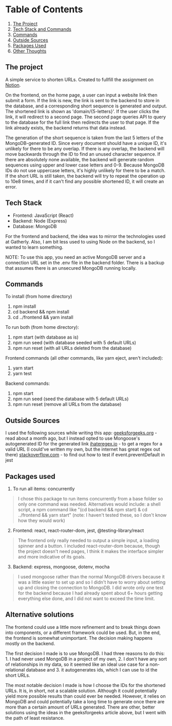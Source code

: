 # Table of Contents
1. [The Project](#the-project)
2. [Tech Stack and Commands](#tech-stack)
3. [Commands](#commands)
3. [Outside Sources](#outside-sources)
4. [Packages Used](#packages-used)
5. [Other Thoughts](#other-thoughts)

## The project

A simple service to shorten URLs. Created to fullfill the assignment on [Notion](https://www.notion.so/Gatherly-Take-Home-Assessment-URL-Shortener-66dc43827c094633928741138fd8f672).

On the frontend, on the home page, a user can input a website link then submit a form. If the link is new, the link is sent to the backend to store in the database, and a corresponding short sequence is generated and output. The shortened link is shown as 'domain/{5-letters}'. If the user clicks the link, it will redirect to a second page. The second page queries API to query to the database for the full link then redirects the user to that page. If the link already exists, the backend returns that data instead.

The generation of the short sequence is taken from the last 5 letters of the MongoDB-generated ID. Since every document should have a unique ID, it's unlikely for there to be any overlap. If there is any overlap, the backend will move backwards through the ID to find an unused character sequence. If there are absolutely none available, the backend will generate random sequences using upper and lower case letters and 0-9. Because MongoDB IDs do not use uppercase letters, it's highly unlikely for there to be a match. If the short URL is still taken, the backend will try to repeat the operation up to 10e8 times, and if it can't find any possible shortened ID, it will create an error.

## Tech Stack
* Frontend: JavaScript (React)
* Backend: Node (Express)
* Database: MongoDB

For the frontend and backend, the idea was to mirror the technologies used at Gatherly. Also, I am bit less used to using Node on the backend, so I wanted to learn something.

NOTE: To use this app, you need an active MongoDB server and a connection URL set in the .env file in the backend folder. There is a backup that assumes there is an unsecured MongoDB running locally.

## Commands
To install (from home directory)
1. npm install
2. cd backend && npm install
3. cd ../frontend && yarn install

To run both (from home directory):
1. npm start (with database as is)
2. npm run seed (with database seeded with 5 default URLs)
3. npm run reset (with all URLs deleted from the database)

Frontend commands (all other commands, like yarn eject, aren't included):
1. yarn start
2. yarn test

Backend commands:
1. npm start
3. npm run seed (seed the database with 5 default URLs)
4. npm run reset (remove all URLs from the database)

## Outside Sources

I used the following sources while writing this app:
[geeksforgeeks.org](https://www.geeksforgeeks.org/how-to-design-a-tiny-url-or-url-shortener/) - read about a month ago, but I instead opted to use Mongoose's autogenerated ID for the generated link
[ihateregex.io](https://ihateregex.io/expr/url/) - to get a regex for a valid URL (I could've written my own, but the internet has great regex out there)
[stackoverflow.com](https://stackoverflow.com/questions/60455119/react-jest-test-preventdefault-action) - to find out how to test if event.preventDefault in jest

## Packages used

1. To run all items: concurrently
> I chose this package to run items concurrently from a base folder so only one command was needed. Alternatives would include: a shell script, a npm command like "(cd backend && npm start) & cd ../frontend && yarn start" (note: I haven't tested these, so I don't know how they would work)
2. Frontend: react, react-router-dom, jest, @testing-library/react
> The frontend only really needed to output a simple input, a loading spinner and a button. I included react-router-dom because, though the project doesn't need pages, I think it makes the interface simpler and more indicative of its goals.
3. Backend: express, mongoose, dotenv, mocha
> I used mongoose rather than the normal MongoDB drivers because it was a little easier to set up and so I didn't have to worry about setting up and closing the connection to MongoDB. I did wrote only one test for the backend because I had already spent about 6+ hours getting everything else done, and I did not want to exceed the time limit.

## Alternative solutions

The frontend could use a little more refinement and to break things down into components, or a different framework could be used. But, in the end, the frontend is somewhat unimportant. The decision making happens mostly on the backend.

The first decision I made is to use MongoDB. I had three reasons to do this: 1. I had never used MongoDB in a project of my own, 2. I don't have any sort of relationships in my data, so it seemed like an ideal use case for a non-relational database and 3. it autogenerates ids, which I can use to id the short URLs.

The most notable decision I made is how I choose the IDs for the shortened URLs. It is, in short, not a scalable solution. Although it could potentially yield more possible results than could ever be needed. However, it relies on MongoDB and could potentially take a long time to generate once there are more than a certain amount of URLs generated. There are other, better solutions using the ideas in the geeksforgeeks article above, but I went with the path of least resistance.
